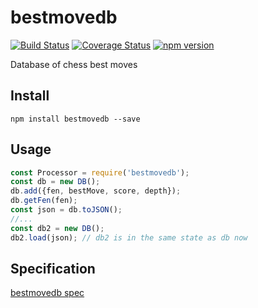 # bestmovedb
[![Build Status](https://travis-ci.org/Scorpibear/bestmovedb.svg?branch=master)](https://travis-ci.org/Scorpibear/bestmovedb)
[![Coverage Status](https://codecov.io/gh/Scorpibear/bestmovedb/branch/master/graph/badge.svg)](https://codecov.io/gh/Scorpibear/bestmovedb)
[![npm version](https://badge.fury.io/js/bestmovedb.svg)](https://www.npmjs.com/package/bestmovedb)

Database of chess best moves

## Install
```
npm install bestmovedb --save
```

## Usage
```javascript
const Processor = require('bestmovedb');
const db = new DB();
db.add({fen, bestMove, score, depth});
db.getFen(fen);
const json = db.toJSON();
//...
const db2 = new DB();
db2.load(json); // db2 is in the same state as db now
```

## Specification
[bestmovedb spec](./spec/db.spec.js)